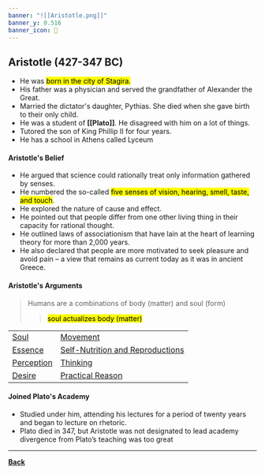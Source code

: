 ```yaml
---
banner: "![[Aristotle.png]]"
banner_y: 0.516
banner_icon: 👀
---
```

## Aristotle (427-347 BC)
- He was <mark class="hltr-blue">born in the city of Stagira.</mark>
- His father was a physician and served the grandfather of Alexander the Great.
- Married the dictator's daughter, Pythias. She died when she gave birth to their only child.
- He was a student of **[[Plato]]**. He disagreed with him on a lot of things.
- Tutored the son of King Phillip II for four years.
- He has a school in Athens called Lyceum
#### Aristotle's Belief
- He argued that science could rationally treat only information gathered by senses.
- He numbered the so-called <mark class="hltr-green">five senses of vision, hearing, smell, taste, and touch</mark>.
- He explored the nature of cause and effect.
- He pointed out that people differ from one other living thing in their capacity for rational thought.
- He outlined laws of associationism that have lain at the heart of learning theory for more than 2,000 years.
- He also declared that people are more motivated to seek pleasure and avoid pain – a view that remains as current today as it was in ancient Greece.
#### Aristotle's Arguments
> Humans are a combinations of body (matter) and soul (form) 
>> <mark class="hltr-green">soul actualizes body (matter)</mark>

|              |                                      |
| -------------- | ------------------------------------ |
| [Soul](PSYCHPrelimSOUL.md)           | [Movement](PSYCHPrelimMOVEMENT.md) |
| [Essence](PSYCHPrelimESS.md)    | [Self-Nutrition and Reproductions](PSYCHPrelimSELFNUT.md) |
| [Perception](PSYCHPrelimPERC.md) | [Thinking](PSYCHPrelimTHINK.md)                         |
| [Desire](PSYCHPrelimDES.md)     | [Practical Reason](PSYCHPrelimPRACT.md)                 |

#### Joined Plato's Academy
- Studied under him, attending his lectures for a period of twenty years and began to lecture on rhetoric.
- Plato died in 347, but Aristotle was not designated to lead academy divergence from Plato’s teaching was too great


---
**[Back](PSYCHPrelimCh1.md)**